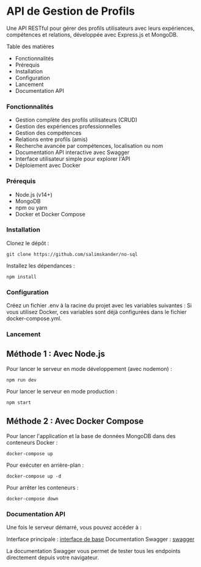 # API de Gestion de Profils
Une API RESTful pour gérer des profils utilisateurs avec leurs expériences, compétences et relations, développée avec Express.js et MongoDB.

Table des matières

- Fonctionnalités
- Prérequis
- Installation
- Configuration
- Lancement
- Documentation API

### Fonctionnalités

- Gestion complète des profils utilisateurs (CRUD)
- Gestion des expériences professionnelles
- Gestion des compétences
- Relations entre profils (amis)
- Recherche avancée par compétences, localisation ou nom
- Documentation API interactive avec Swagger
- Interface utilisateur simple pour explorer l'API
- Déploiement avec Docker

### Prérequis

- Node.js (v14+)
- MongoDB
- npm ou yarn
- Docker et Docker Compose

### Installation

Clonez le dépôt :

```
git clone https://github.com/salimskander/no-sql
```
Installez les dépendances :
```
npm install
```

### Configuration

Créez un fichier .env à la racine du projet avec les variables suivantes :
Si vous utilisez Docker, ces variables sont déjà configurées dans le fichier docker-compose.yml.

### Lancement
Méthode 1 : Avec Node.js
----
Pour lancer le serveur en mode développement (avec nodemon) :
```
npm run dev
```
Pour lancer le serveur en mode production :
```
npm start
```

Méthode 2 : Avec Docker Compose
----
Pour lancer l'application et la base de données MongoDB dans des conteneurs Docker :
```
docker-compose up
```
Pour exécuter en arrière-plan :
```
docker-compose up -d
```
Pour arrêter les conteneurs :
```
docker-compose down
```

### Documentation API

Une fois le serveur démarré, vous pouvez accéder à :

Interface principale : [interface de base](http://localhost:3000)
Documentation Swagger : [swagger](http://localhost:3000/api-docs)

La documentation Swagger vous permet de tester tous les endpoints directement depuis votre navigateur.